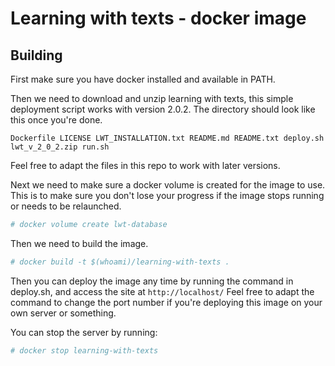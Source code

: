 # Learning with texts - docker image
## Building
First make sure you have docker installed and available in PATH.

Then we need to download and unzip learning with texts, this simple deployment
script works with version 2.0.2. The directory should look like this once you're
done.

`Dockerfile LICENSE LWT_INSTALLATION.txt README.md README.txt deploy.sh
lwt_v_2_0_2.zip run.sh`

Feel free to adapt the files in this repo to work with later versions.

Next we need to make sure a docker volume is created for the image to use. This
is to make sure you don't lose your progress if the image stops running or needs
to be relaunched.

```bash
# docker volume create lwt-database
```

Then we need to build the image.

```bash
# docker build -t $(whoami)/learning-with-texts .
```

Then you can deploy the image any time by running the command in deploy.sh, and
access the site at `http://localhost/` Feel free to adapt the command to change
the port number if you're deploying this image on your own server or something.

You can stop the server by running:
```bash
# docker stop learning-with-texts
```
